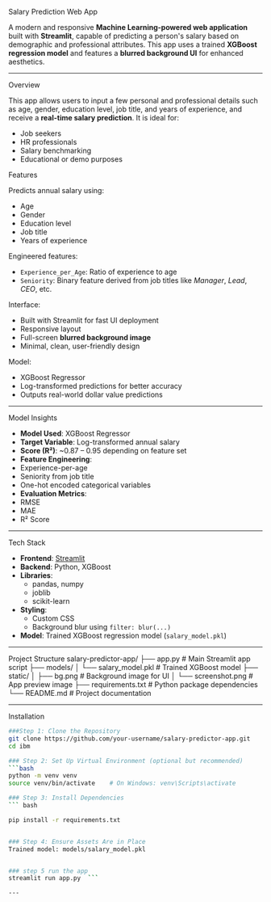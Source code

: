 Salary Prediction Web App

A modern and responsive **Machine Learning-powered web application** built with **Streamlit**, capable of predicting a person's salary based on demographic and professional attributes. This app uses a trained **XGBoost regression model** and features a **blurred background UI** for enhanced aesthetics.


---
 Overview

This app allows users to input a few personal and professional details such as age, gender, education level, job title, and years of experience, and receive a **real-time salary prediction**. It is ideal for:
- Job seekers
- HR professionals
- Salary benchmarking
- Educational or demo purposes


 Features

 Predicts annual salary using:
- Age  
- Gender  
- Education level  
- Job title  
- Years of experience  

 Engineered features:
- `Experience_per_Age`: Ratio of experience to age  
- `Seniority`: Binary feature derived from job titles like *Manager*, *Lead*, *CEO*, etc.

Interface:
- Built with Streamlit for fast UI deployment
- Responsive layout
- Full-screen **blurred background image**
- Minimal, clean, user-friendly design

 Model:
- XGBoost Regressor
- Log-transformed predictions for better accuracy
- Outputs real-world dollar value predictions

---

 Model Insights

-  **Model Used**: XGBoost Regressor
-  **Target Variable**: Log-transformed annual salary
-  **Score (R²)**: ~0.87 – 0.95 depending on feature set
-  **Feature Engineering**:
  - Experience-per-age
  - Seniority from job title
  - One-hot encoded categorical variables
-  **Evaluation Metrics**:
  - RMSE
  - MAE
  - R² Score

---

 Tech Stack

- **Frontend**: [Streamlit](https://streamlit.io)
- **Backend**: Python, XGBoost
- **Libraries**:
  - pandas, numpy
  - joblib
  - scikit-learn
- **Styling**:
  - Custom CSS
  - Background blur using `filter: blur(...)`
- **Model**: Trained XGBoost regression model (`salary_model.pkl`)
----
 Project Structure
salary-predictor-app/
├── app.py                  # Main Streamlit app script
├── models/
│   └── salary_model.pkl    # Trained XGBoost model
├── static/
│   ├── bg.png              # Background image for UI
│   └── screenshot.png      # App preview image
├── requirements.txt        # Python package dependencies
└── README.md               # Project documentation

---

 Installation

 
```bash
###Step 1: Clone the Repository
git clone https://github.com/your-username/salary-predictor-app.git
cd ibm

### Step 2: Set Up Virtual Environment (optional but recommended)
```bash
python -m venv venv
source venv/bin/activate    # On Windows: venv\Scripts\activate

### Step 3: Install Dependencies
``` bash

pip install -r requirements.txt


### Step 4: Ensure Assets Are in Place
Trained model: models/salary_model.pkl


### step 5 run the app
streamlit run app.py  ```

---


